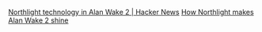 
[Northlight technology in Alan Wake 2 | Hacker News](https://news.ycombinator.com/item?id=38180846)
[How Northlight makes Alan Wake 2 shine](https://www.remedygames.com/article/how-northlight-makes-alan-wake-2-shine)
